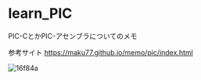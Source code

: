 # learn_PIC


PIC-CとかPIC-アセンブラについてのメモ  

参考サイト
https://maku77.github.io/memo/pic/index.html

![16f84a](https://github.com/kanqn/learn_PIC/assets/86160454/98b5d34c-5f46-4039-8155-62f8eede0cd1)
